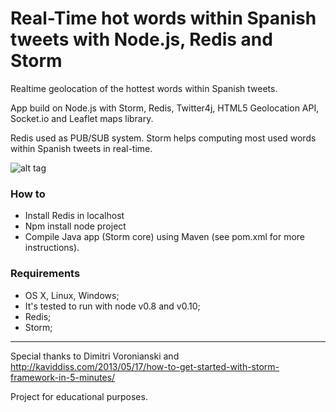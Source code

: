 


# Real-Time hot words within Spanish tweets with Node.js, Redis and Storm

Realtime geolocation of the hottest words within Spanish tweets.

App build on Node.js with Storm, Redis, Twitter4j,  HTML5 Geolocation API, Socket.io and Leaflet maps library.

Redis used as PUB/SUB system. 
Storm helps computing most used words within Spanish tweets in real-time.

![alt tag](https://raw.github.com/MarioCerdan/TweetsStormNode/master/TweetsStormNode.png)

### How to

- Install Redis in localhost
- Npm install node project
- Compile Java app (Storm core) using Maven (see pom.xml for more instructions).

### Requirements

- OS X, Linux, Windows;
- It's tested to run with node v0.8 and v0.10;
- Redis;
- Storm;

---

Special thanks to Dimitri Voronianski and http://kaviddiss.com/2013/05/17/how-to-get-started-with-storm-framework-in-5-minutes/


Project for educational purposes.

